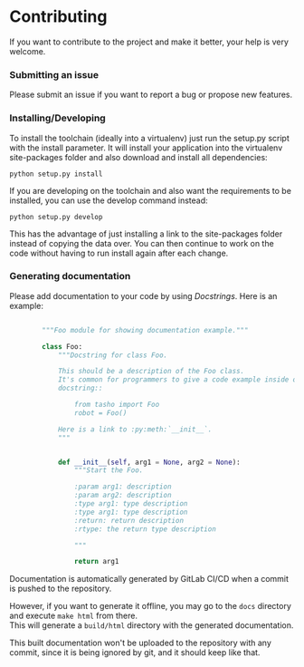 # Contributing
If you want to contribute to the project and make it better, your help is very welcome.

### Submitting an issue
Please submit an issue if you want to report a bug or propose new features.

### Installing/Developing
To install the toolchain (ideally into a virtualenv) just run the setup.py script with the install parameter. It will install your application into the virtualenv site-packages folder and also download and install all dependencies:
```
python setup.py install
```

If you are developing on the toolchain and also want the requirements to be installed, you can use the develop command instead:
```
python setup.py develop
```
This has the advantage of just installing a link to the site-packages folder instead of copying the data over. You can then continue to work on the code without having to run install again after each change.

### Generating documentation
Please add documentation to your code by using *Docstrings*. Here is an example:

``` python

        """Foo module for showing documentation example."""

        class Foo:
            """Docstring for class Foo.

            This should be a description of the Foo class.
            It's common for programmers to give a code example inside of their
            docstring::

                from tasho import Foo
                robot = Foo()

            Here is a link to :py:meth:`__init__`.
            """


            def __init__(self, arg1 = None, arg2 = None):
                """Start the Foo.

                :param arg1: description
                :param arg2: description
                :type arg1: type description
                :type arg1: type description
                :return: return description
                :rtype: the return type description

                """

                return arg1
```
Documentation is automatically generated by GitLab CI/CD when a commit is pushed to the repository.  

However, if you want to generate it offline, you may go to the `docs` directory and execute `make html` from there.  
This will generate a `build/html` directory with the generated documentation.

This built documentation won't be uploaded to the repository with any commit, since it is being ignored by git, and it should keep like that.
